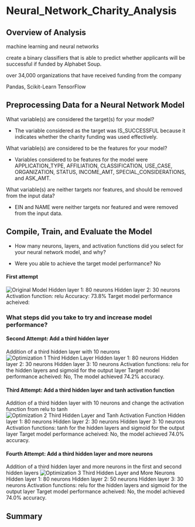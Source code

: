 # Neural_Network_Charity_Analysis

## Overview of Analysis


machine learning and neural networks

create a binary classifiers that is able to predict whether applicants will be successful if funded by Alphabet Soup.

over 34,000 organizations that have received funding from the company

Pandas, Scikit-Learn
TensorFlow

## Preprocessing Data for a Neural Network Model

What variable(s) are considered the target(s) for your model?
- The variable considered as the target was IS_SUCCESSFUL because it indicates whether the charity funding was used effectively.

What variable(s) are considered to be the features for your model?
- Variables considered to be features for the model were APPLICATION_TYPE, AFFILIATION, CLASSIFICATION, USE_CASE, ORGANIZATION, STATUS, INCOME_AMT, SPECIAL_CONSIDERATIONS, and ASK_AMT.

What variable(s) are neither targets nor features, and should be removed from the input data?
- EIN and NAME were neither targets nor featured and were removed from the input data.

## Compile, Train, and Evaluate the Model

- How many neurons, layers, and activation functions did you select for your neural network model, and why?

- Were you able to achieve the target model performance?
No

#### First attempt

![Original Model](https://user-images.githubusercontent.com/90656004/155061006-32c5f346-57ea-425e-80ac-f2c1d1d78c65.PNG)
Hidden layer 1: 80 neurons
Hidden layer 2: 30 neurons
Activation function: relu
Accuracy: 73.8%
Target model performance acheived: 

### What steps did you take to try and increase model performance?

#### Second Attempt: Add a third hidden layer

Addition of a third hidden layer with 10 neurons
![Optimization 1 Third Hidden Layer](https://user-images.githubusercontent.com/90656004/155060909-2a4c6e61-a7c4-4b52-ae5b-8754d23078e3.PNG)
Hidden layer 1: 80 neurons
Hidden layer 2: 30 neurons
Hidden layer 3: 10 neurons
Activation functions: relu for the hidden layers and sigmoid for the output layer
Target model performance acheived: No, The model achieved 74.2% accuracy.

#### Third Attempt: Add a third hidden layer and tanh activation function
Addition of a third hidden layer with 10 neurons and change the activation function from relu to tanh
![Optimization 2 Third Hidden Layer and Tanh Activation Function](https://user-images.githubusercontent.com/90656004/155060915-6e84c70b-cd86-44b6-b7b7-ecd851664eef.PNG)
Hidden layer 1: 80 neurons
Hidden layer 2: 30 neurons
Hidden layer 3: 10 neurons
Activation functions: tanh for the hidden layers and sigmoid for the output layer
Target model performance acheived: No, the model achieved 74.0% accuracy.

#### Fourth Attempt: Add a third hidden layer and more neurons
Addition of a third hidden layer and more neurons in the first and second hidden layers
![Optimization 3 Third Hidden Layer and More Neurons](https://user-images.githubusercontent.com/90656004/155060921-d5c2c7f9-b43c-4866-b1d7-d3630850144b.PNG)
Hidden layer 1: 80 neurons
Hidden layer 2: 50 neurons
Hidden layer 3: 30 neurons
Activation functions: relu for the hidden layers and sigmoid for the output layer
Target model performance acheived: No, the model achieved 74.0% accuracy.

## Summary
